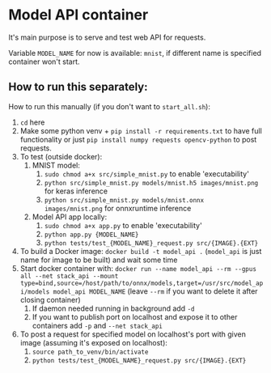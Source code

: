 # Model API container

It's main purpose is to serve and test web API for requests. 

Variable ```MODEL_NAME``` for now is available: ```mnist```, if different name is specified container won't start.

## How to run this separately:

How to run this manually (if you don't want to ```start_all.sh```):
1. ```cd``` here
2. Make some python venv + ```pip install -r requirements.txt``` to have full functionality or just ```pip install numpy requests opencv-python``` to post requests.
3. To test (outside docker):
   1. MNIST model:
      1. ```sudo chmod a+x src/simple_mnist.py``` to enable 'executability' 
      2. ```python src/simple_mnist.py models/mnist.h5 images/mnist.png``` for keras inference
      3. ```python src/simple_mnist.py models/mnist.onnx images/mnist.png``` for onnxruntime inference
   2. Model API app locally:
      1. ```sudo chmod a+x app.py``` to enable 'executability'
      2. ```python app.py {MODEL_NAME}```
      3. ```python tests/test_{MODEL_NAME}_request.py src/{IMAGE}.{EXT}```
4. To build a Docker image: ```docker build -t model_api .``` (`model_api` is just name for image to be built) and wait some time
5. Start docker container with: ```docker run --name model_api --rm --gpus all --net stack_api --mount type=bind,source=/host/path/to/onnx/models,target=/usr/src/model_api/models model_api MODEL_NAME``` (leave ```--rm``` if you want to delete it after closing container)
    1. If daemon needed running in background add ```-d```
    2. If you want to publish port on localhost and expose it to other containers add ``-p`` and ```--net stack_api```
6. To post a request for specified model on localhost's port with given image (assuming it's exposed on localhost):
   1. ```source path_to_venv/bin/activate```
   2. ```python tests/test_{MODEL_NAME}_request.py src/{IMAGE}.{EXT}```

